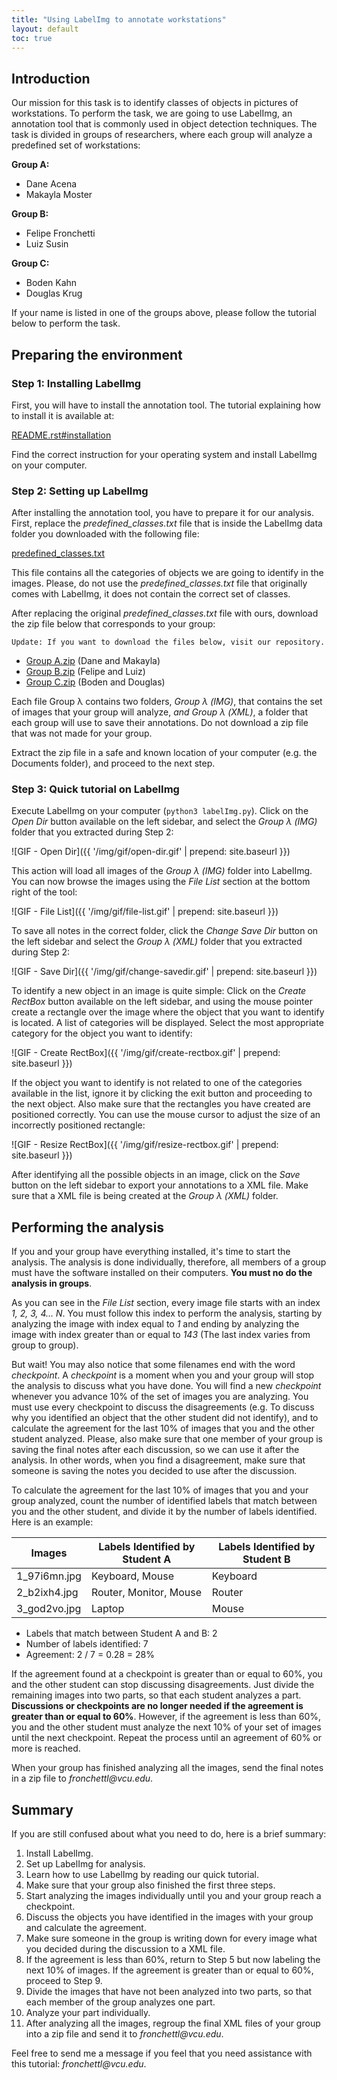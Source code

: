 ```yaml
---
title: "Using LabelImg to annotate workstations"
layout: default
toc: true
---
```


## Introduction

Our mission for this task is to identify classes of objects in pictures of workstations.
To perform the task, we are going to use LabelImg, an annotation tool that is commonly used in object detection techniques. The task
is divided in groups of researchers, where each group will analyze a predefined set of workstations:

**Group A:**
- Dane Acena
- Makayla Moster

**Group B:**
- Felipe Fronchetti
- Luiz Susin

**Group C:**
- Boden Kahn
- Douglas Krug

If your name is listed in one of the groups above, please follow the tutorial below to perform the task.

## Preparing the environment

### Step 1: Installing LabelImg

First, you will have to install the annotation tool. The tutorial explaining how to install it is available at:

[README.rst#installation](https://github.com/tzutalin/labelImg/blob/master/README.rst#installation)

Find the correct instruction for your operating system and install LabelImg on your computer.

### Step 2: Setting up LabelImg

 After installing the annotation tool, you have to prepare it for our analysis. First, replace the _predefined_classes.txt_ file that is inside the LabelImg data folder you downloaded with the following file:

[predefined_classes.txt](https://github.com/vcuse/workstations/blob/master/data/predefined_classes.txt)

This file contains all the categories of objects we are going to identify in the images. Please, do not use the _predefined_classes.txt_ file that originally comes with LabelImg, it does not contain the correct set of classes.

After replacing the original _predefined_classes.txt_ file with ours, download the zip file below that corresponds to your group:

`Update: If you want to download the files below, visit our repository.`

- [Group A.zip]() (Dane and Makayla)
- [Group B.zip]() (Felipe and Luiz)
- [Group C.zip]() (Boden and Douglas)

Each file Group λ contains two folders, _Group λ (IMG)_, that contains the set of images that your group will analyze, _and Group λ (XML)_, a folder that each group will use to save their annotations. Do not download a zip file that was not made for your group.

Extract the zip file in a safe and known location of your computer (e.g. the Documents folder), and proceed to the next step.

### Step 3: Quick tutorial on LabelImg

Execute LabelImg on your computer (`python3 labelImg.py`). Click on the _Open Dir_ button available on the left sidebar, and select the _Group λ (IMG)_ folder that you extracted during Step 2:

![GIF - Open Dir]({{ '/img/gif/open-dir.gif' | prepend: site.baseurl }})

This action will load all images of the _Group λ (IMG)_ folder into LabelImg. You can now browse the images using the _File List_ section at the bottom right of the tool:

![GIF - File List]({{ '/img/gif/file-list.gif' | prepend: site.baseurl }})

To save all notes in the correct folder, click the _Change  Save Dir_ button on the left sidebar and select the _Group λ (XML)_ folder that you 
extracted during Step 2:

![GIF - Save Dir]({{ '/img/gif/change-savedir.gif' | prepend: site.baseurl }})

To identify a new object in an image is quite simple: Click on the _Create RectBox_ button available on the left sidebar, and using the mouse pointer create a rectangle over the image where the object that you want to identify is located. A list of categories will be displayed. Select the most appropriate category for the object you want to identify:

![GIF - Create RectBox]({{ '/img/gif/create-rectbox.gif' | prepend: site.baseurl }})

If the object you want to identify is not related to one of the categories available in the list, ignore it by clicking the exit button and proceeding to the next object. Also make sure that the rectangles you have created are positioned correctly. You can use the mouse cursor to adjust the size of an incorrectly positioned rectangle:

![GIF - Resize RectBox]({{ '/img/gif/resize-rectbox.gif' | prepend: site.baseurl }})

After identifying all the possible objects in an image, click on the _Save_ button on the left sidebar to export your annotations to a XML file.
Make sure that a XML file is being created at the _Group λ (XML)_ folder.

## Performing the analysis

If you and your group have everything installed, it's time to start the analysis. The analysis is done individually, therefore, all members of a group must have the software installed on their computers. **You must no do the analysis in groups**.

 As you can see in the _File List_ section, every image file starts with an index _1, 2, 3, 4... N_. You must follow this index to perform the analysis, starting by analyzing the image with index equal to _1_ and ending by analyzing the image with index greater than or equal to _143_ (The last index varies from group to group).

But wait! You may also notice that some filenames end with the word _checkpoint_. A _checkpoint_ is a moment when you and your group will stop the analysis to discuss what you have done. You will find a new _checkpoint_ whenever you advance 10% of the
set of images you are analyzing. You must use every checkpoint to discuss the disagreements (e.g. To discuss why you identified an object that the other student did not identify), and to calculate the agreement for the last 10% of images that you and the other student analyzed. Please, also make sure that one member of your group is saving the final notes after each discussion, so we can use it after the analysis. In other words, when you find a disagreement, make sure that someone is saving the notes you decided to use after the discussion.

To calculate the agreement for the last 10% of images that you and your group analyzed, count the number of identified labels that match between you and the other student, and divide it by the number of labels identified. Here is an example:

| Images       | Labels Identified by Student A | Labels Identified by Student B |
|--------------|--------------------------------|--------------------------------|
| 1_97i6mn.jpg | Keyboard, Mouse                | Keyboard                       |
| 2_b2ixh4.jpg | Router, Monitor, Mouse         | Router                         |
| 3_god2vo.jpg | Laptop                         | Mouse                          |

- Labels that match between Student A and B: 2
- Number of labels identified: 7
- Agreement: 2 / 7 = 0.28 = 28%

If the agreement found at a checkpoint is greater than or equal to 60%, you and the other student can stop discussing disagreements.
Just divide the remaining images into two parts, so that each student analyzes a part. **Discussions or checkpoints
are no longer needed if the agreement is greater than or equal to 60%**. However, if the agreement is less than 60%, you and the other student must analyze the next 10% of your set of images until the next checkpoint. Repeat the process until an agreement of 60% or more is reached.

When your group has finished analyzing all the images, send the final notes in a zip file to _fronchettl@vcu.edu_.

## Summary

If you are still confused about what you need to do, here is a brief summary:

1. Install LabelImg.
2. Set up LabelImg for analysis.
3. Learn how to use LabelImg by reading our quick tutorial.
4. Make sure that your group also finished the first three steps.
5. Start analyzing the images individually until you and your group reach a checkpoint.
6. Discuss the objects you have identified in the images with your group and calculate the agreement.
7. Make sure someone in the group is writing down for every image what you decided during the discussion to a XML file.
8. If the agreement is less than 60%, return to Step 5 but now labeling the next 10% of images. If the agreement is greater than or equal to 60%, proceed to Step 9.
9. Divide the images that have not been analyzed into two parts, so that each member of the group analyzes one part.
10. Analyze your part individually.
11. After analyzing all the images, regroup the final XML files of your group into a zip file and send it to _fronchettl@vcu.edu_.

Feel free to send me a message if you feel that you need assistance with this tutorial: _fronchettl@vcu.edu_.
